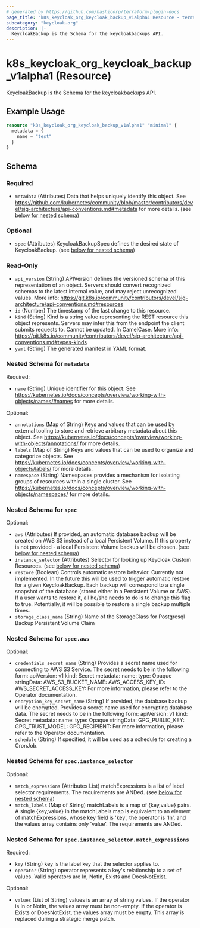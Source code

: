 ```yaml
---
# generated by https://github.com/hashicorp/terraform-plugin-docs
page_title: "k8s_keycloak_org_keycloak_backup_v1alpha1 Resource - terraform-provider-k8s"
subcategory: "keycloak.org"
description: |-
  KeycloakBackup is the Schema for the keycloakbackups API.
---
```


# k8s_keycloak_org_keycloak_backup_v1alpha1 (Resource)

KeycloakBackup is the Schema for the keycloakbackups API.

## Example Usage

```terraform
resource "k8s_keycloak_org_keycloak_backup_v1alpha1" "minimal" {
  metadata = {
    name = "test"
  }
}
```

<!-- schema generated by tfplugindocs -->
## Schema

### Required

- `metadata` (Attributes) Data that helps uniquely identify this object. See https://github.com/kubernetes/community/blob/master/contributors/devel/sig-architecture/api-conventions.md#metadata for more details. (see [below for nested schema](#nestedatt--metadata))

### Optional

- `spec` (Attributes) KeycloakBackupSpec defines the desired state of KeycloakBackup. (see [below for nested schema](#nestedatt--spec))

### Read-Only

- `api_version` (String) APIVersion defines the versioned schema of this representation of an object. Servers should convert recognized schemas to the latest internal value, and may reject unrecognized values. More info: https://git.k8s.io/community/contributors/devel/sig-architecture/api-conventions.md#resources
- `id` (Number) The timestamp of the last change to this resource.
- `kind` (String) Kind is a string value representing the REST resource this object represents. Servers may infer this from the endpoint the client submits requests to. Cannot be updated. In CamelCase. More info: https://git.k8s.io/community/contributors/devel/sig-architecture/api-conventions.md#types-kinds
- `yaml` (String) The generated manifest in YAML format.

<a id="nestedatt--metadata"></a>
### Nested Schema for `metadata`

Required:

- `name` (String) Unique identifier for this object. See https://kubernetes.io/docs/concepts/overview/working-with-objects/names/#names for more details.

Optional:

- `annotations` (Map of String) Keys and values that can be used by external tooling to store and retrieve arbitrary metadata about this object. See https://kubernetes.io/docs/concepts/overview/working-with-objects/annotations/ for more details.
- `labels` (Map of String) Keys and values that can be used to organize and categorize objects. See https://kubernetes.io/docs/concepts/overview/working-with-objects/labels/ for more details.
- `namespace` (String) Namespaces provides a mechanism for isolating groups of resources within a single cluster. See https://kubernetes.io/docs/concepts/overview/working-with-objects/namespaces/ for more details.


<a id="nestedatt--spec"></a>
### Nested Schema for `spec`

Optional:

- `aws` (Attributes) If provided, an automatic database backup will be created on AWS S3 instead of a local Persistent Volume. If this property is not provided - a local Persistent Volume backup will be chosen. (see [below for nested schema](#nestedatt--spec--aws))
- `instance_selector` (Attributes) Selector for looking up Keycloak Custom Resources. (see [below for nested schema](#nestedatt--spec--instance_selector))
- `restore` (Boolean) Controls automatic restore behavior. Currently not implemented.  In the future this will be used to trigger automatic restore for a given KeycloakBackup. Each backup will correspond to a single snapshot of the database (stored either in a Persistent Volume or AWS). If a user wants to restore it, all he/she needs to do is to change this flag to true. Potentially, it will be possible to restore a single backup multiple times.
- `storage_class_name` (String) Name of the StorageClass for Postgresql Backup Persistent Volume Claim

<a id="nestedatt--spec--aws"></a>
### Nested Schema for `spec.aws`

Optional:

- `credentials_secret_name` (String) Provides a secret name used for connecting to AWS S3 Service. The secret needs to be in the following form:      apiVersion: v1     kind: Secret     metadata:       name: <Secret name>     type: Opaque     stringData:       AWS_S3_BUCKET_NAME: <S3 Bucket Name>       AWS_ACCESS_KEY_ID: <AWS Access Key ID>       AWS_SECRET_ACCESS_KEY: <AWS Secret Key>  For more information, please refer to the Operator documentation.
- `encryption_key_secret_name` (String) If provided, the database backup will be encrypted. Provides a secret name used for encrypting database data. The secret needs to be in the following form:      apiVersion: v1     kind: Secret     metadata:       name: <Secret name>     type: Opaque     stringData:       GPG_PUBLIC_KEY: <GPG Public Key>       GPG_TRUST_MODEL: <GPG Trust Model>       GPG_RECIPIENT: <GPG Recipient>  For more information, please refer to the Operator documentation.
- `schedule` (String) If specified, it will be used as a schedule for creating a CronJob.


<a id="nestedatt--spec--instance_selector"></a>
### Nested Schema for `spec.instance_selector`

Optional:

- `match_expressions` (Attributes List) matchExpressions is a list of label selector requirements. The requirements are ANDed. (see [below for nested schema](#nestedatt--spec--instance_selector--match_expressions))
- `match_labels` (Map of String) matchLabels is a map of {key,value} pairs. A single {key,value} in the matchLabels map is equivalent to an element of matchExpressions, whose key field is 'key', the operator is 'In', and the values array contains only 'value'. The requirements are ANDed.

<a id="nestedatt--spec--instance_selector--match_expressions"></a>
### Nested Schema for `spec.instance_selector.match_expressions`

Required:

- `key` (String) key is the label key that the selector applies to.
- `operator` (String) operator represents a key's relationship to a set of values. Valid operators are In, NotIn, Exists and DoesNotExist.

Optional:

- `values` (List of String) values is an array of string values. If the operator is In or NotIn, the values array must be non-empty. If the operator is Exists or DoesNotExist, the values array must be empty. This array is replaced during a strategic merge patch.


